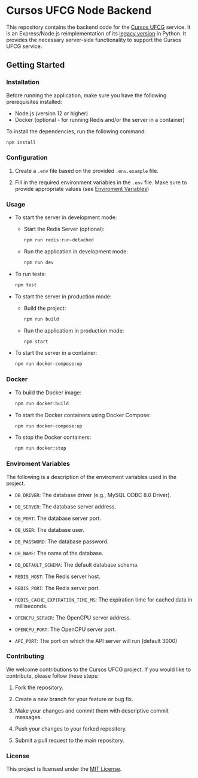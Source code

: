 # Cursos UFCG Node Backend

This repository contains the backend code for the [Cursos UFCG](http://analytics.ufcg.edu.br/cursosufcg/#/) service. It is an Express/Node.js reimplementation of its [legacy version](https://github.com/analytics-ufcg/cursos-ufcg-backend) in Python. It provides the necessary server-side functionality to support the Cursos UFCG service.

## Getting Started

### Installation

Before running the application, make sure you have the following prerequisites installed:

- Node.js (version 12 or higher)
- Docker (optional - for running Redis and/or the server in a container)

To install the dependencies, run the following command:

```bash
npm install
```

### Configuration

1. Create a `.env` file based on the provided `.env.example` file.

2. Fill in the required environment variables in the `.env` file. Make sure to provide appropriate values (see [Enviroment Variables](#enviroment-variables))

### Usage

- To start the server in development mode:

  - Start the Redis Server (optional):
    ```bash
    npm run redis:run-detached
    ```
  - Run the application in development mode:
    ```bash
    npm run dev
    ```

- To run tests:

  ```bash
  npm test
  ```

- To start the server in production mode:

  - Build the project:
    ```bash
    npm run build
    ```
  - Run the applicatiom in production mode:
    ```bash
    npm start
    ```

- To start the server in a container:
  ```bash
  npm run docker-compose:up
  ```

### Docker

- To build the Docker image:

  ```bash
  npm run docker:build
  ```

- To start the Docker containers using Docker Compose:

  ```bash
  npm run docker-compose:up
  ```

- To stop the Docker containers:

  ```bash
  npm run docker:stop
  ```

### Enviroment Variables

The following is a description of the enviroment variables used in the project.

- `DB_DRIVER`: The database driver (e.g., MySQL ODBC 8.0 Driver).
- `DB_SERVER`: The database server address.
- `DB_PORT`: The database server port.
- `DB_USER`: The database user.
- `DB_PASSWORD`: The database password.
- `DB_NAME`: The name of the database.
- `DB_DEFAULT_SCHEMA`: The default database schema.

- `REDIS_HOST`: The Redis server host.
- `REDIS_PORT`: The Redis server port.
- `REDIS_CACHE_EXPIRATION_TIME_MS`: The expiration time for cached data in milliseconds.

- `OPENCPU_SERVER`: The OpenCPU server address.
- `OPENCPU_PORT`: The OpenCPU server port.

- `API_PORT`: The port on which the API server will run (default 3000)

### Contributing

We welcome contributions to the Cursos UFCG project. If you would like to contribute, please follow these steps:

1. Fork the repository.

2. Create a new branch for your feature or bug fix.

3. Make your changes and commit them with descriptive commit messages.

4. Push your changes to your forked repository.

5. Submit a pull request to the main repository.

### License

This project is licensed under the [MIT License](LICENSE).
